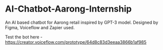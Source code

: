 # AI-Chatbot-Aarong-Internship
An AI based chatbot for Aarong retail inspired by GPT-3 model. Designed by Figma, Voiceflow and Zapier used.

Test the bot here - https://creator.voiceflow.com/prototype/64d8c83d3eeaa3866b1af985
